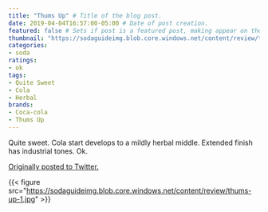 ```yaml
---
title: "Thums Up" # Title of the blog post.
date: 2019-04-04T16:57:00-05:00 # Date of post creation.
featured: false # Sets if post is a featured post, making appear on the home page side bar.
thumbnail: "https://sodaguideimg.blob.core.windows.net/content/review/thumbs/thums-up-1.jpg" # Sets thumbnail image appearing inside card on homepage.
categories:
- soda
ratings:
- ok
tags:
- Quite Sweet
- Cola
- Herbal
brands:
- Coca-cola
- Thums Up
---
```


Quite sweet. Cola start develops to a mildly herbal middle. Extended finish has industrial tones. Ok.

[Originally posted to Twitter.](https://twitter.com/Cavorter/status/1113923637390786560)

{{< figure src="https://sodaguideimg.blob.core.windows.net/content/review/thums-up-1.jpg" >}}